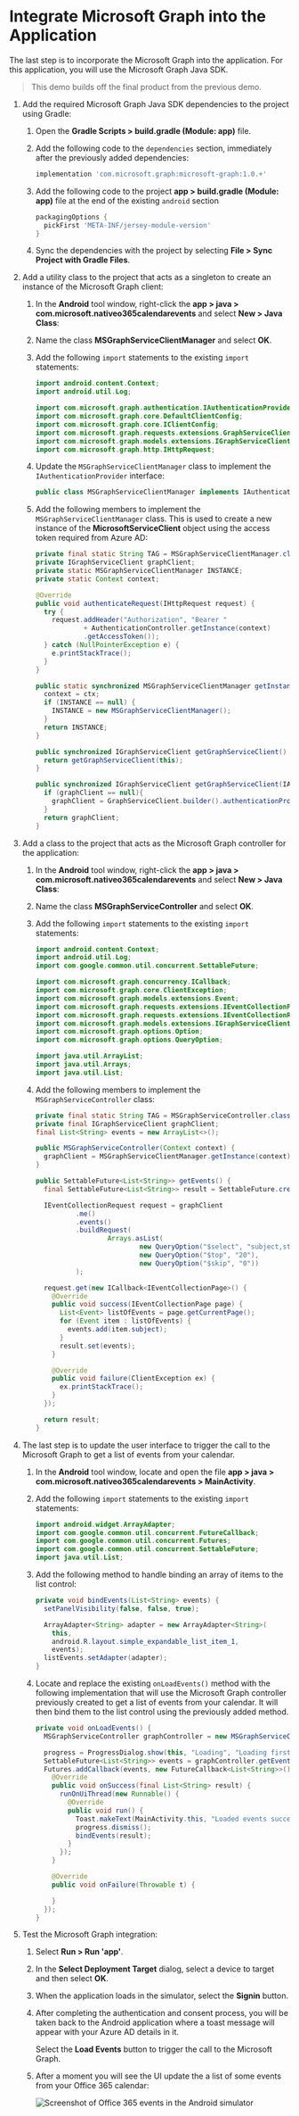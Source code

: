 # Integrate Microsoft Graph into the Application

The last step is to incorporate the Microsoft Graph into the application. For this application, you will use the Microsoft Graph Java SDK.

> This demo builds off the final product from the previous demo.

1. Add the required Microsoft Graph Java SDK dependencies to the project using Gradle:
    1. Open the **Gradle Scripts > build.gradle (Module: app)** file.
    1. Add the following code to the `dependencies` section, immediately after the previously added dependencies:

        ```gradle
        implementation 'com.microsoft.graph:microsoft-graph:1.0.+'
        ```

    1. Add the following code to the project **app > build.gradle (Module: app)** file at the end of the existing `android` section

        ```gradle
        packagingOptions {
          pickFirst 'META-INF/jersey-module-version'
        }
        ```

    1. Sync the dependencies with the project by selecting **File > Sync Project with Gradle Files**.

1. Add a utility class to the project that acts as a singleton to create an instance of the Microsoft Graph client:
    1. In the **Android** tool window, right-click the **app > java > com.microsoft.nativeo365calendarevents** and select **New > Java Class**:
    1. Name the class **MSGraphServiceClientManager** and select **OK**.
    1. Add the following `import` statements to the existing `import` statements:

        ```java
        import android.content.Context;
        import android.util.Log;

        import com.microsoft.graph.authentication.IAuthenticationProvider;
        import com.microsoft.graph.core.DefaultClientConfig;
        import com.microsoft.graph.core.IClientConfig;
        import com.microsoft.graph.requests.extensions.GraphServiceClient;
        import com.microsoft.graph.models.extensions.IGraphServiceClient;
        import com.microsoft.graph.http.IHttpRequest;
        ```

    1. Update the `MSGraphServiceClientManager` class to implement the `IAuthenticationProvider` interface:

        ```java
        public class MSGraphServiceClientManager implements IAuthenticationProvider
        ```

    1. Add the following members to implement the `MSGraphServiceClientManager` class. This is used to create a new instance of the **MicrosoftServiceClient** object using the access token required from Azure AD:

        ```java
        private final static String TAG = MSGraphServiceClientManager.class.getSimpleName();
        private IGraphServiceClient graphClient;
        private static MSGraphServiceClientManager INSTANCE;
        private static Context context;

        @Override
        public void authenticateRequest(IHttpRequest request) {
          try {
            request.addHeader("Authorization", "Bearer "
                    + AuthenticationController.getInstance(context)
                    .getAccessToken());
          } catch (NullPointerException e) {
            e.printStackTrace();
          }
        }

        public static synchronized MSGraphServiceClientManager getInstance(Context ctx) {
          context = ctx;
          if (INSTANCE == null) {
            INSTANCE = new MSGraphServiceClientManager();
          }
          return INSTANCE;
        }

        public synchronized IGraphServiceClient getGraphServiceClient() {
          return getGraphServiceClient(this);
        }

        public synchronized IGraphServiceClient getGraphServiceClient(IAuthenticationProvider authenticationProvider) {
          if (graphClient == null){
            graphClient = GraphServiceClient.builder().authenticationProvider(authenticationProvider).buildClient();
          }
          return graphClient;
        }
        ```

1. Add a class to the project that acts as the Microsoft Graph controller for the application:
    1. In the **Android** tool window, right-click the **app > java > com.microsoft.nativeo365calendarevents** and select **New > Java Class**:
    1. Name the class **MSGraphServiceController** and select **OK**.
    1. Add the following `import` statements to the existing `import` statements:

        ```java
        import android.content.Context;
        import android.util.Log;
        import com.google.common.util.concurrent.SettableFuture;

        import com.microsoft.graph.concurrency.ICallback;
        import com.microsoft.graph.core.ClientException;
        import com.microsoft.graph.models.extensions.Event;
        import com.microsoft.graph.requests.extensions.IEventCollectionPage;
        import com.microsoft.graph.requests.extensions.IEventCollectionRequest;
        import com.microsoft.graph.models.extensions.IGraphServiceClient;
        import com.microsoft.graph.options.Option;
        import com.microsoft.graph.options.QueryOption;

        import java.util.ArrayList;
        import java.util.Arrays;
        import java.util.List;
        ```

    1. Add the following members to implement the `MSGraphServiceController` class:

        ```java
        private final static String TAG = MSGraphServiceController.class.getSimpleName();
        private final IGraphServiceClient graphClient;
        final List<String> events = new ArrayList<>();

        public MSGraphServiceController(Context context) {
          graphClient = MSGraphServiceClientManager.getInstance(context).getGraphServiceClient();
        }

        public SettableFuture<List<String>> getEvents() {
          final SettableFuture<List<String>> result = SettableFuture.create();

          IEventCollectionRequest request = graphClient
                  .me()
                  .events()
                  .buildRequest(
                          Arrays.asList(
                                  new QueryOption("$select", "subject,start,end"),
                                  new QueryOption("$top", "20"),
                                  new QueryOption("$skip", "0"))
                  );

          request.get(new ICallback<IEventCollectionPage>() {
            @Override
            public void success(IEventCollectionPage page) {
              List<Event> listOfEvents = page.getCurrentPage();
              for (Event item : listOfEvents) {
                events.add(item.subject);
              }
              result.set(events);
            }

            @Override
            public void failure(ClientException ex) {
              ex.printStackTrace();
            }
          });

          return result;
        }
        ```

1. The last step is to update the user interface to trigger the call to the Microsoft Graph to get a list of events from your calendar.
    1. In the **Android** tool window, locate and open the file **app > java > com.microsoft.nativeo365calendarevents > MainActivity**.
    1. Add the following `import` statements to the existing `import` statements:

        ```java
        import android.widget.ArrayAdapter;
        import com.google.common.util.concurrent.FutureCallback;
        import com.google.common.util.concurrent.Futures;
        import com.google.common.util.concurrent.SettableFuture;
        import java.util.List;
        ```

    1. Add the following method to handle binding an array of items to the list control:

        ```java
        private void bindEvents(List<String> events) {
          setPanelVisibility(false, false, true);

          ArrayAdapter<String> adapter = new ArrayAdapter<String>(
            this,
            android.R.layout.simple_expandable_list_item_1,
            events);
          listEvents.setAdapter(adapter);
        }
        ```

    1. Locate and replace the existing `onLoadEvents()` method with the following implementation that will use the Microsoft Graph controller previously created to get a list of events from your calendar. It will then bind them to the list control using the previously added method.

        ```java
        private void onLoadEvents() {
          MSGraphServiceController graphController = new MSGraphServiceController(this);

          progress = ProgressDialog.show(this, "Loading", "Loading first 20 events...");
          SettableFuture<List<String>> events = graphController.getEvents();
          Futures.addCallback(events, new FutureCallback<List<String>>() {
            @Override
            public void onSuccess(final List<String> result) {
              runOnUiThread(new Runnable() {
                @Override
                public void run() {
                  Toast.makeText(MainActivity.this, "Loaded events success!", Toast.LENGTH_LONG).show();
                  progress.dismiss();
                  bindEvents(result);
                }
              });
            }

            @Override
            public void onFailure(Throwable t) {

            }
          });
        }
        ```

1. Test the Microsoft Graph integration:
    1. Select **Run > Run 'app'**.
    1. In the **Select Deployment Target** dialog, select a device to target and then select **OK**.
    1. When the application loads in the simulator, select the **Signin** button.
    1. After completing the authentication and consent process, you will be taken back to the Android application where a toast message will appear with your Azure AD details in it.

        Select the **Load Events** button to trigger the call to the Microsoft Graph.
    1. After a moment you will see the UI update the a list of some events from your Office 365 calendar:

        ![Screenshot of Office 365 events in the Android simulator](./../../Images/android-demo-06.png)
